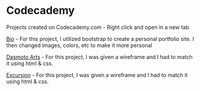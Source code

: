 # Codecademy
 Projects created on Codecademy.com - 
 Right click and open in a new tab

[Bio](https://tiffin-filion.github.io/Codecademy/Bio/index.html) - For this project, I utilized bootstrap to create a personal portfolio site. I then changed images, colors, etc to make it more personal

<!--<[Colmar Academy](https://github.com/tiffin-filion/Codecademy/Colmar_Academy/index.html) - Haven't Started Yet: A project where I had to make a responsive landing page utilizing a wireframe-->

[Dasmoto Arts](https://tiffin-filion.github.io/Codecademy/Dasmoto_Arts/index.html) - For this project, I was given a wireframe and I had to match it using html & css.

[Excursion](https://tiffin-filion.github.io/Codecademy/Excursion/index.html") - For this project, I was given a wireframe and I had to match it using html & css.
